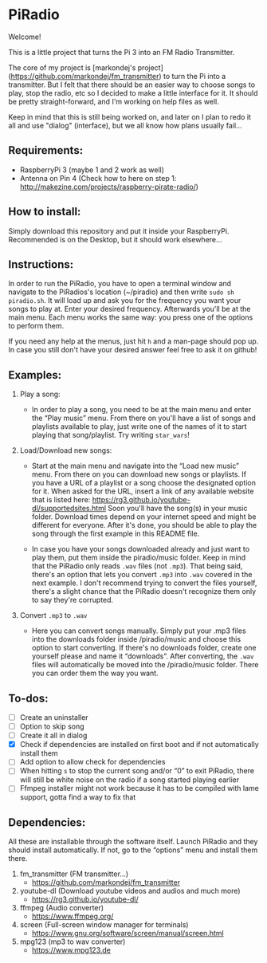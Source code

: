 ﻿# PiRadio

Welcome!

This is a little project that turns the Pi 3 into an FM Radio Transmitter.

The core of my project is [markondej's project] (https://github.com/markondej/fm_transmitter) to turn the Pi into a transmitter. But I felt that there should be an easier way to choose songs to play, stop the radio, etc so I decided to make a little interface for it. It should be pretty straight-forward, and I'm working on help files as well.

Keep in mind that this is still being worked on, and later on I plan to redo it all and use "dialog" (interface), but we all know how plans usually fail...

## Requirements:

- RaspberryPi 3 (maybe 1 and 2 work as well)
- Antenna on Pin 4 (Check how to here on step 1: http://makezine.com/projects/raspberry-pirate-radio/)

## How to install:

Simply download this repository and put it inside your RaspberryPi. Recommended is on the Desktop, but it should work elsewhere...

## Instructions:

In order to run the PiRadio, you have to open a terminal window and navigate to the PiRadios's location (~/piradio) and then write `sudo sh piradio.sh`.
It will load up and ask you for the frequency you want your songs to play at. Enter your desired frequency. Afterwards you'll be at the main menu. Each menu works the same way: you press one of the options to perform them.

If you need any help at the menus, just hit `h` and a man-page should pop up. In case you still don't have your desired answer feel free to ask it on github!

## Examples:

1. Play a song:
	- In order to play a song, you need to be at the main menu and enter the “Play music” menu. From there on you'll have a list of songs and playlists available to play, just write one of the names of it to start playing that song/playlist. Try writing `star_wars`!

2. Load/Download new songs:
	- Start at the main menu and navigate into the “Load new music” menu. From there on you can download new songs or playlists. 	If you have a URL of a 	playlist or a song choose the designated option for it. When asked for the URL, insert a link of any 	available website that is listed here: https://rg3.github.io/youtube-dl/supportedsites.html Soon you'll have the song(s) in your music folder. Download times depend on your internet speed and might be different for everyone. After it's done, you should be able to play the song through the first example in this README file.

	- In case you have your songs downloaded already and just want to play them, put them inside the piradio/music folder. Keep in mind that the PiRadio only reads `.wav` files (not `.mp3`). That being said, there's an option that lets you convert `.mp3` into `.wav` covered in the next example. I don't recommend trying to convert the files yourself, there's a slight chance that the PiRadio doesn't recognize them only to say they're corrupted.
	
3. Convert `.mp3` to `.wav`
	- Here you can convert songs manually. Simply put your .mp3 files into the downloads folder inside /piradio/music and choose this option to start converting. If there's no downloads folder, create one yourself please and name it “downloads”. After converting, the `.wav` files will automatically be moved into the /piradio/music folder. There you can order them the way you want.

## To-dos:

- [ ] Create an uninstaller
- [ ] Option to skip song
- [ ] Create it all in dialog
- [x] Check if dependencies are installed on first boot and if not automatically install them
- [ ] Add option to allow check for dependencies
- [ ] When hitting `s` to stop the current song and/or “0” to exit PiRadio, there will still be white noise on the radio if a song started playing earlier
- [ ] Ffmpeg installer might not work because it has to be compiled with lame support, gotta find a way to fix that

## Dependencies:
All these are installable through the software itself. Launch PiRadio and they should install automatically. If not, go to the “options” menu and install them there.

1) fm_transmitter (FM transmitter...)
	- https://github.com/markondej/fm_transmitter
2) youtube-dl (Download youtube videos and audios and much more)
	- https://rg3.github.io/youtube-dl/
3) ffmpeg (Audio converter)
	- https://www.ffmpeg.org/
4) screen (Full-screen window manager for terminals)
	- https://www.gnu.org/software/screen/manual/screen.html
5) mpg123 (mp3 to wav converter)
	- https://www.mpg123.de
